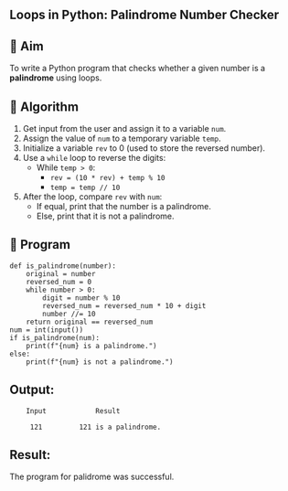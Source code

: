 ## Loops in Python: Palindrome Number Checker

## 🎯 Aim
To write a Python program that checks whether a given number is a **palindrome** using loops.

## 🧠 Algorithm
1. Get input from the user and assign it to a variable `num`.
2. Assign the value of `num` to a temporary variable `temp`.
3. Initialize a variable `rev` to 0 (used to store the reversed number).
4. Use a `while` loop to reverse the digits:
   - While `temp > 0`:
     - `rev = (10 * rev) + temp % 10`
     - `temp = temp // 10`
5. After the loop, compare `rev` with `num`:
   - If equal, print that the number is a palindrome.
   - Else, print that it is not a palindrome.

## 🧾 Program
```
def is_palindrome(number):
    original = number
    reversed_num = 0
    while number > 0:
        digit = number % 10
        reversed_num = reversed_num * 10 + digit
        number //= 10
    return original == reversed_num
num = int(input())
if is_palindrome(num):
    print(f"{num} is a palindrome.")
else:
    print(f"{num} is not a palindrome.")
```
## Output:
```
    Input            Result

     121         121 is a palindrome.
```
## Result:
The program  for  palidrome was successful.
